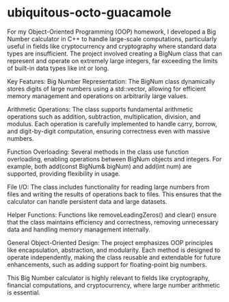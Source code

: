 # ubiquitous-octo-guacamole
For my Object-Oriented Programming (OOP) homework, I developed a Big Number calculator in C++ to handle large-scale computations, particularly useful in fields like cryptocurrency and cryptography where standard data types are insufficient. The project involved creating a BigNum class that can represent and operate on extremely large integers, far exceeding the limits of built-in data types like int or long.

Key Features:
Big Number Representation:
The BigNum class dynamically stores digits of large numbers using a std::vector<char>, allowing for efficient memory management and operations on arbitrarily large values.

Arithmetic Operations:
The class supports fundamental arithmetic operations such as addition, subtraction, multiplication, division, and modulus. Each operation is carefully implemented to handle carry, borrow, and digit-by-digit computation, ensuring correctness even with massive numbers.

Function Overloading:
Several methods in the class use function overloading, enabling operations between BigNum objects and integers. For example, both add(const BigNum& bigNum) and add(int num) are supported, providing flexibility in usage.

File I/O:
The class includes functionality for reading large numbers from files and writing the results of operations back to files. This ensures that the calculator can handle persistent data and large datasets.

Helper Functions:
Functions like removeLeadingZeros() and clear() ensure that the class maintains efficiency and correctness, removing unnecessary data and handling memory management internally.

General Object-Oriented Design:
The project emphasizes OOP principles like encapsulation, abstraction, and modularity. Each method is designed to operate independently, making the class reusable and extendable for future enhancements, such as adding support for floating-point big numbers.

This Big Number calculator is highly relevant to fields like cryptography, financial computations, and cryptocurrency, where large number arithmetic is essential.
